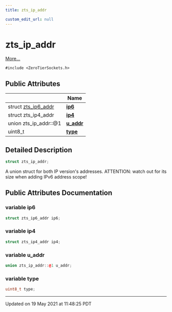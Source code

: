 ```yaml
---
title: zts_ip_addr

custom_edit_url: null
---
```


# zts_ip_addr



 [More...](#detailed-description)


`#include <ZeroTierSockets.h>`

## Public Attributes

|                | Name           |
| -------------- | -------------- |
| struct <a href="/autogen/libzt/classes/structzts__ip6__addr.md">zts_ip6_addr</a> | **[ip6](/autogen/libzt/classes/structzts__ip__addr.md#variable-ip6)**  |
| struct zts_ip4_addr | **[ip4](/autogen/libzt/classes/structzts__ip__addr.md#variable-ip4)**  |
| union zts_ip_addr::@1 | **[u_addr](/autogen/libzt/classes/structzts__ip__addr.md#variable-u_addr)**  |
| uint8_t | **[type](/autogen/libzt/classes/structzts__ip__addr.md#variable-type)**  |

## Detailed Description

```cpp
struct zts_ip_addr;
```


A union struct for both IP version's addresses. ATTENTION: watch out for its size when adding IPv6 address scope! 

## Public Attributes Documentation

### variable ip6

```cpp
struct zts_ip6_addr ip6;
```


### variable ip4

```cpp
struct zts_ip4_addr ip4;
```


### variable u_addr

```cpp
union zts_ip_addr::@1 u_addr;
```


### variable type

```cpp
uint8_t type;
```


-------------------------------

Updated on 19 May 2021 at 11:48:25 PDT